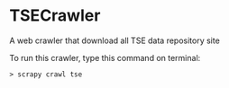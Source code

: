 # TSECrawler
A web crawler that download all TSE data repository site

To run this crawler, type this command on terminal:
```
> scrapy crawl tse
```
